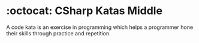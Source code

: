 # :octocat: CSharp Katas Middle

A code kata is an exercise in programming which helps a programmer hone their skills through practice and repetition.
